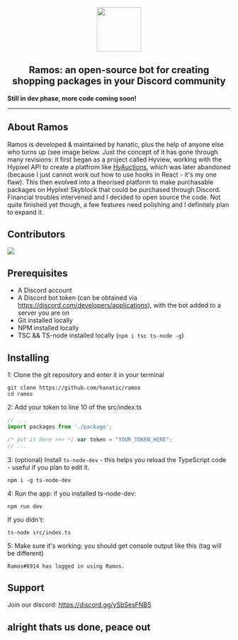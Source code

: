 <div align="center">
  <img src="https://i.imgur.com/vfliY0x.png" width="100"></img>
</div>
<h2 align="center">Ramos: an open-source bot for creating shopping packages in your Discord community</h2>
<b align="center">Still in dev phase, more code coming soon!</b>
  
<hr />
  
## About Ramos
Ramos is developed & maintained by hanatic, plus the help of anyone else who turns up (see image below. Just the concept of it has gone through many revisions: it first began as a project called Hyview, working with the Hypixel API to create a platfrom like [HyAuctions](https://auctions.craftlink.xyz), which was later abandoned (because I just cannot work out how to use hooks in React - it's my one flaw). This then evolved into a theorised platform to make purchasable packages on Hypixel Skyblock that could be purchased through Discord. Financial troubles intervened and I decided to open source the code. Not quite finished yet though, a few features need polishing and I definitely plan to expand it.

## Contributors  
<a href="https://github.com/hanatic/ramos/graphs/contributors">
  <img src="https://contrib.rocks/image?repo=hanatic/ramos" />
</a>

## Prerequisites
- A Discord account
- A Discord bot token (can be obtained via https://discord.com/developers/applications), with the bot added to a server you are on
- Git installed locally
- NPM installed locally
- TSC && TS-node installed locally (`npm i tsc ts-node -g`)

## Installing

1: Clone the git repository and enter it in your terminal
```
git clone https://github.com/hanatic/ramos
cd ramos
```

2: Add your token to line 10 of the src/index.ts

```js
// ...
import packages from './package';

/* put it here >>> */ var token = "YOUR_TOKEN_HERE";
// ...
```

3: (optional) Install `ts-node-dev` - this helps you reload the TypeScript code - useful if you plan to edit it.
```
npm i -g ts-node-dev
```

4: Run the app: if you installed ts-node-dev:
  ```
  npm run dev
  ```
If you didn't:
  ```
  ts-node src/index.ts
  ```
  
5: Make sure it's working: you should get console output like this (tag will be different)
```
Ramos#6914 has logged in using Ramos.
```

## Support
Join our discord: https://discord.gg/ySbSesFNB5

## alright thats us done, peace out

